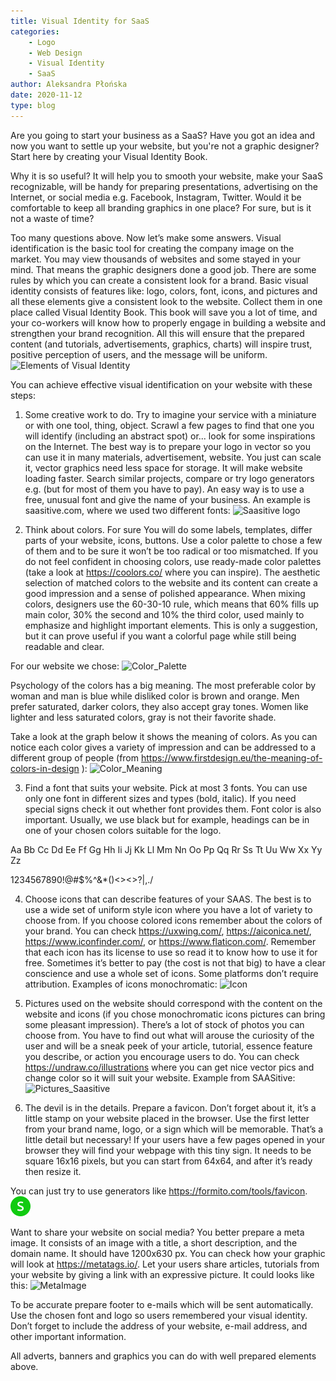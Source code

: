 ```yaml
---
title: Visual Identity for SaaS
categories:
    - Logo
    - Web Design
    - Visual Identity
    - SaaS
author: Aleksandra Płońska
date: 2020-11-12
type: blog
---
```


Are you going to start your business as a SaaS? Have you got an idea and now you want to settle up your website, but you're not a graphic designer? Start here by creating your Visual Identity Book.

Why it is so useful? It will help you to smooth your website, make your SaaS recognizable, will be handy for preparing presentations, advertising on the Internet, or social media e.g. Facebook, Instagram, Twitter. Would it be comfortable to keep all branding graphics in one place? For sure, but is it not a waste of time?

Too many questions above. Now let’s make some answers. Visual identification is the basic tool for creating the company image on the market. You may view thousands of websites and some stayed in your mind. That means the graphic designers done a good job. There are some rules by which you can create a consistent look for a brand. Basic visual identity consists of features like: logo, colors, font, icons, and pictures and all these elements give a consistent look to the website. Collect them in one place called Visual Identity Book. This book will save you a lot of time, and your co-workers will know how to properly engage in building a website and strengthen your brand recognition. All this will ensure that the prepared content (and tutorials, advertisements, graphics, charts) will inspire trust, positive perception of users, and the message will be uniform. 
![Elements of Visual Identity](elements_of_visual_identity.png)

You can achieve effective visual identification on your website with these steps:

1.	 Some creative work to do. Try to imagine your service with a miniature or with one tool, thing, object. Scrawl a few pages to find that one you will identify (including an abstract spot) or... look for some inspirations on the Internet. The best way is to prepare your logo in vector so you can use it in many materials, advertisement, website. You just can scale it, vector graphics need less space for storage. It will make website loading faster. Search similar projects, compare or try logo generators e.g. (but for most of them you have to pay). An easy way is to use a free, unusual font and give the name of your business. An example is saasitive.com, where we used two different fonts:
![Saasitive logo](logo_saasitive.png)

2.	Think about colors. For sure You will do some labels, templates, differ parts of your website, icons, buttons. Use a color palette to chose a few of them and to be sure it won’t be too radical or too mismatched. If you do not feel confident in choosing colors, use ready-made color palettes (take a look at https://coolors.co/ where you can inspire). The aesthetic selection of matched colors to the website and its content can create a good impression and a sense of polished appearance. When mixing colors, designers use the 60-30-10 rule, which means that 60% fills up main color, 30% the second and 10% the third color, used mainly to emphasize and highlight important elements. This is only a suggestion, but it can prove useful if you want a colorful page while still being readable and clear.

 For our website we chose:
![Color_Palette](color_palette.jpg)

 Psychology of the colors has a big meaning. The most preferable color by woman and man is blue while disliked color is brown and orange. Men prefer saturated, darker colors, they also accept gray tones. Women like lighter and less saturated colors, gray is not their favorite shade.

 Take a look at the graph below it shows the meaning of colors. As you can notice each color gives a variety of impression and can be addressed to a different group of people (from https://www.firstdesign.eu/the-meaning-of-colors-in-design ):
![Color_Meaning](color_meaning.jpg)

3. Find a font that suits your website. Pick at most 3 fonts. You can use only one font in different sizes and types (bold, italic). If you need special signs check it out whether font provides them. Font color is also important. Usually, we use black but for example, headings can be in one of your chosen colors suitable for the logo.

Aa Bb Cc Dd Ee Ff Gg Hh Ii Jj Kk Ll Mm Nn Oo Pp Qq Rr Ss Tt Uu Ww Xx Yy Zz

1234567890!@#$%^&*()<><>?|\,./

4.	Choose icons that can describe features of your SAAS. The best is to use a wide set of uniform style icon where you have a lot of variety to choose from. If you choose colored icons remember about the colors of your brand. You can check https://uxwing.com/, https://aiconica.net/, https://www.iconfinder.com/, or https://www.flaticon.com/. Remember that each icon has its license to use so read it to know how to use it for free. Sometimes it’s better to pay (the cost is not that big) to have a clear conscience and use a whole set of icons. Some platforms don’t require attribution. Examples of icons monochromatic:
![Icon](icons.png)

5.	Pictures used on the website should correspond with the content on the website and icons (if you chose monochromatic icons pictures can bring some pleasant impression). There’s a lot of stock of photos you can choose from. You have to find out what will arouse the curiosity of the user and will be a sneak peek of your article, tutorial, essence feature you describe, or action you encourage users to do. You can check https://undraw.co/illustrations where you can get nice vector pics and change color so it will suit your website. Example from SAASitive:
![Pictures_Saasitive](pictures_saasitive.png)

6.	The devil is in the details.
Prepare a favicon. Don’t forget about it, it’s a little stamp on your website placed in the browser. Use the first letter from your brand name, logo, or a sign which will be memorable. That’s a little detail but necessary! If your users have a few pages opened in your browser they will find your webpage with this tiny sign. It needs to be square 16x16 pixels, but you can start from 64x64, and after it’s ready then resize it.

You can just try to use generators like https://formito.com/tools/favicon.
![Favicon](favicon.png)

Want to share your website on social media? You better prepare a meta image. It consists of an image with a title, a short description, and the domain name. It should have 1200x630 px. You can check how your graphic will look at https://metatags.io/. Let your users share articles, tutorials from your website by giving a link with an expressive picture. It could looks like this:
![MetaImage](metaimage.png)

To be accurate prepare footer to e-mails which will be sent automatically. Use the chosen font and logo so users remembered your visual identity. Don’t forget to include the address of your website, e-mail address, and other important information.

All adverts, banners and graphics you can do with well prepared elements above.







